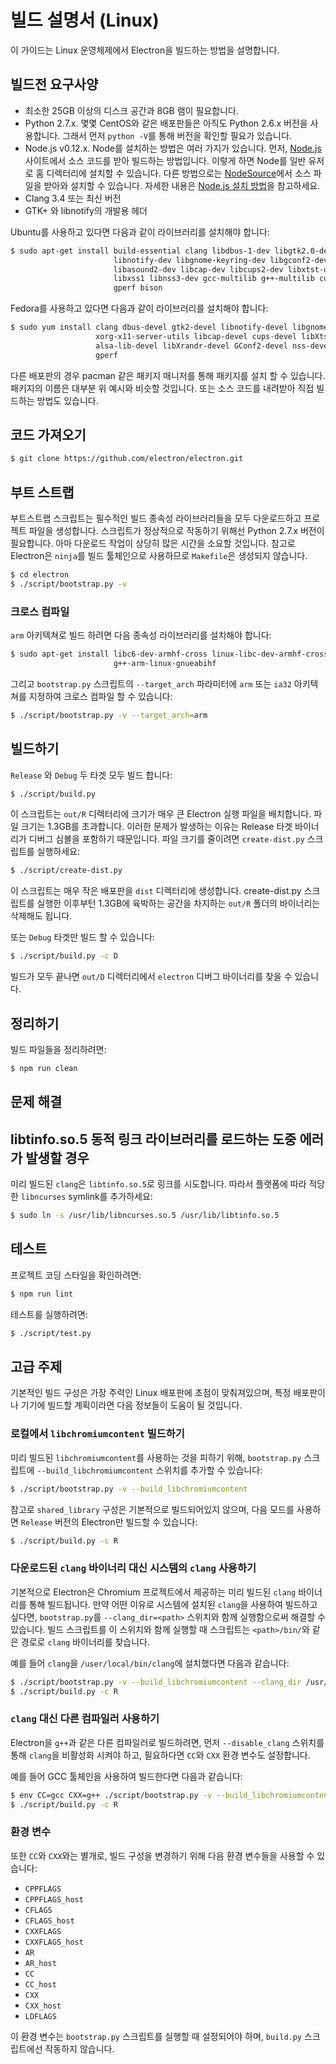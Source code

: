 # 빌드 설명서 (Linux)

이 가이드는 Linux 운영체제에서 Electron을 빌드하는 방법을 설명합니다.

## 빌드전 요구사양

* 최소한 25GB 이상의 디스크 공간과 8GB 램이 필요합니다.
* Python 2.7.x. 몇몇 CentOS와 같은 배포판들은 아직도 Python 2.6.x 버전을 사용합니다.
  그래서 먼저 `python -V`를 통해 버전을 확인할 필요가 있습니다.
* Node.js v0.12.x. Node를 설치하는 방법은 여러 가지가 있습니다. 먼저,
  [Node.js](http://nodejs.org) 사이트에서 소스 코드를 받아 빌드하는 방법입니다.
  이렇게 하면 Node를 일반 유저로 홈 디렉터리에 설치할 수 있습니다. 다른 방법으로는
  [NodeSource](https://nodesource.com/blog/nodejs-v012-iojs-and-the-nodesource-linux-repositories)에서
  소스 파일을 받아와 설치할 수 있습니다. 자세한 내용은 [Node.js 설치 방법](https://github.com/joyent/node/wiki/Installation)을
  참고하세요.
* Clang 3.4 또는 최신 버전
* GTK+ 와 libnotify의 개발용 헤더

Ubuntu를 사용하고 있다면 다음과 같이 라이브러리를 설치해야 합니다:

```bash
$ sudo apt-get install build-essential clang libdbus-1-dev libgtk2.0-dev \
                       libnotify-dev libgnome-keyring-dev libgconf2-dev \
                       libasound2-dev libcap-dev libcups2-dev libxtst-dev \
                       libxss1 libnss3-dev gcc-multilib g++-multilib curl \
                       gperf bison
```

Fedora를 사용하고 있다면 다음과 같이 라이브러리를 설치해야 합니다:

```bash
$ sudo yum install clang dbus-devel gtk2-devel libnotify-devel libgnome-keyring-devel \
                   xorg-x11-server-utils libcap-devel cups-devel libXtst-devel \
                   alsa-lib-devel libXrandr-devel GConf2-devel nss-devel bison \
                   gperf
```

다른 배포판의 경우 pacman 같은 패키지 매니저를 통해 패키지를 설치 할 수 있습니다.
패키지의 이름은 대부분 위 예시와 비슷할 것입니다. 또는 소스 코드를 내려받아
직접 빌드하는 방법도 있습니다.

## 코드 가져오기

```bash
$ git clone https://github.com/electron/electron.git
```

## 부트 스트랩

부트스트랩 스크립트는 필수적인 빌드 종속성 라이브러리들을 모두 다운로드하고 프로젝트
파일을 생성합니다. 스크립트가 정상적으로 작동하기 위해선 Python 2.7.x 버전이
필요합니다. 아마 다운로드 작업이 상당히 많은 시간을 소요할 것입니다. 참고로 Electron은
`ninja`를 빌드 툴체인으로 사용하므로 `Makefile`은 생성되지 않습니다.

```bash
$ cd electron
$ ./script/bootstrap.py -v
```

### 크로스 컴파일

`arm` 아키텍쳐로 빌드 하려면 다음 종속성 라이브러리를 설치해야 합니다:

```bash
$ sudo apt-get install libc6-dev-armhf-cross linux-libc-dev-armhf-cross \
                       g++-arm-linux-gnueabihf
```

그리고 `bootstrap.py` 스크립트의 `--target_arch` 파라미터에 `arm` 또는 `ia32`
아키텍쳐를 지정하여 크로스 컴파일 할 수 있습니다:

```bash
$ ./script/bootstrap.py -v --target_arch=arm
```

## 빌드하기

`Release` 와 `Debug` 두 타겟 모두 빌드 합니다:

```bash
$ ./script/build.py
```

이 스크립트는 `out/R` 디렉터리에 크기가 매우 큰 Electron 실행 파일을 배치합니다. 파일
크기는 1.3GB를 초과합니다. 이러한 문제가 발생하는 이유는 Release 타겟 바이너리가
디버그 심볼을 포함하기 때문입니다. 파일 크기를 줄이려면 `create-dist.py` 스크립트를
실행하세요:

```bash
$ ./script/create-dist.py
```

이 스크립트는 매우 작은 배포판을 `dist` 디렉터리에 생성합니다. create-dist.py
스크립트를 실행한 이후부턴 1.3GB에 육박하는 공간을 차지하는 `out/R` 폴더의 바이너리는
삭제해도 됩니다.

또는 `Debug` 타겟만 빌드 할 수 있습니다:

```bash
$ ./script/build.py -c D
```

빌드가 모두 끝나면 `out/D` 디렉터리에서 `electron` 디버그 바이너리를 찾을 수 있습니다.

## 정리하기

빌드 파일들을 정리하려면:

```bash
$ npm run clean
```

## 문제 해결

## libtinfo.so.5 동적 링크 라이브러리를 로드하는 도중 에러가 발생할 경우

미리 빌드된 `clang`은 `libtinfo.so.5`로 링크를 시도합니다. 따라서 플랫폼에 따라
적당한 `libncurses` symlink를 추가하세요:

```bash
$ sudo ln -s /usr/lib/libncurses.so.5 /usr/lib/libtinfo.so.5
```

## 테스트

프로젝트 코딩 스타일을 확인하려면:

```bash
$ npm run lint
```

테스트를 실행하려면:

```bash
$ ./script/test.py
```

## 고급 주제

기본적인 빌드 구성은 가장 주력인 Linux 배포판에 초점이 맞춰져있으며, 특정 배포판이나
기기에 빌드할 계획이라면 다음 정보들이 도움이 될 것입니다.

### 로컬에서 `libchromiumcontent` 빌드하기

미리 빌드된 `libchromiumcontent`를 사용하는 것을 피하기 위해, `bootstrap.py`
스크립트에 `--build_libchromiumcontent` 스위치를 추가할 수 있습니다:

```bash
$ ./script/bootstrap.py -v --build_libchromiumcontent
```

참고로 `shared_library` 구성은 기본적으로 빌드되어있지 않으며, 다음 모드를 사용하면
`Release` 버전의 Electron만 빌드할 수 있습니다:

```bash
$ ./script/build.py -c R
```

### 다운로드된 `clang` 바이너리 대신 시스템의 `clang` 사용하기

기본적으로 Electron은 Chromium 프로젝트에서 제공하는 미리 빌드된 `clang` 바이너리를
통해 빌드됩니다. 만약 어떤 이유로 시스템에 설치된 `clang`을 사용하여 빌드하고 싶다면,
`bootstrap.py`를 `--clang_dir=<path>` 스위치와 함께 실행함으로써 해결할 수 있습니다.
빌드 스크립트를 이 스위치와 함께 실행할 때 스크립트는 `<path>/bin/`와 같은 경로로
`clang` 바이너리를 찾습니다.

예를 들어 `clang`을 `/user/local/bin/clang`에 설치했다면 다음과 같습니다:

```bash
$ ./script/bootstrap.py -v --build_libchromiumcontent --clang_dir /usr/local
$ ./script/build.py -c R
```

### `clang` 대신 다른 컴파일러 사용하기

Electron을 `g++`과 같은 다른 컴파일러로 빌드하려면, 먼저 `--disable_clang` 스위치를
통해 `clang`을 비활성화 시켜야 하고, 필요하다면 `CC`와 `CXX` 환경 변수도 설정합니다.

예를 들어 GCC 툴체인을 사용하여 빌드한다면 다음과 같습니다:

```bash
$ env CC=gcc CXX=g++ ./script/bootstrap.py -v --build_libchromiumcontent --disable_clang
$ ./script/build.py -c R
```

### 환경 변수

또한 `CC`와 `CXX`와는 별개로, 빌드 구성을 변경하기 위해 다음 환경 변수들을 사용할 수
있습니다:

* `CPPFLAGS`
* `CPPFLAGS_host`
* `CFLAGS`
* `CFLAGS_host`
* `CXXFLAGS`
* `CXXFLAGS_host`
* `AR`
* `AR_host`
* `CC`
* `CC_host`
* `CXX`
* `CXX_host`
* `LDFLAGS`

이 환경 변수는 `bootstrap.py` 스크립트를 실행할 때 설정되어야 하며, `build.py`
스크립트에선 작동하지 않습니다.
